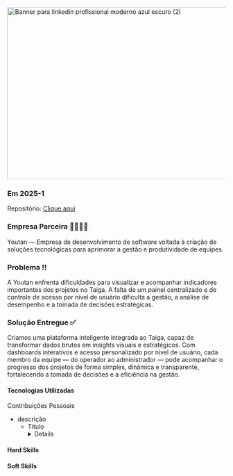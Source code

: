 <img width="1584" height="396" alt="Banner para linkedin profissional moderno azul escuro (2)" src="https://github.com/user-attachments/assets/370de74f-ef4a-431a-b855-dc63045f1604" />

### Em 2025-1

Repositório: <a href="https://github.com/QuantumBitBR/API_5SEM">Clique aqui</a>

### Empresa Parceira 🫱🏻‍🫲🏻
Youtan — Empresa de desenvolvimento de software voltada à criação de soluções tecnológicas para aprimorar a gestão e produtividade de equipes.

### Problema ‼️
A Youtan enfrenta dificuldades para visualizar e acompanhar indicadores importantes dos projetos no Taiga. 
A falta de um painel centralizado e de controle de acesso por nível de usuário dificulta a gestão, a análise de desempenho e a tomada de decisões estratégicas.

### Solução Entregue ✅
Criamos uma plataforma inteligente integrada ao Taiga, capaz de transformar dados brutos em insights visuais e estratégicos. Com dashboards interativos e acesso personalizado por nível de usuário, cada membro da equipe — do operador ao administrador — pode acompanhar o progresso dos projetos de forma simples, dinâmica e transparente, fortalecendo a tomada de decisões e a eficiência na gestão.

#### Tecnologias Utilizadas



Contribuições Pessoais
- descrição
    - Titulo
          <details>
             Descrição
          </details>


#### Hard Skills

#### Soft Skills
